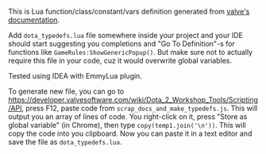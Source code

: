 This is Lua function/class/constant/vars definition generated from [valve's documentation](https://developer.valvesoftware.com/wiki/Dota_2_Workshop_Tools/Scripting/API).

Add `dota_typedefs.lua` file somewhere inside your project and your IDE should start suggesting you completions and "Go To Definition"-s for functions like `GameRules:ShowGenericPopup()`. But make sure not to actually require this file in your code, cuz it would overwrite global variables.

Tested using IDEA with EmmyLua plugin.

To generate new file, you can go to https://developer.valvesoftware.com/wiki/Dota_2_Workshop_Tools/Scripting/API, press F12, paste code from `scrap_docs_and_make_typedefs.js`. This will output you an array of lines of code. You right-click on it, press "Store as global variable" (in Chrome), then type `copy(temp1.join('\n'))`. This will copy the code into you clipboard. Now you can paste it in a text editor and save the file as `dota_typedefs.lua`.
